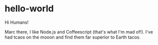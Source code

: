 # hello-world

Hi Humans! 

Marc there, I like Node.js and Coffeescript (that's what I'm mad of!). 
I've had tcaos on the mooon and find them far superior to Earth tacos.
